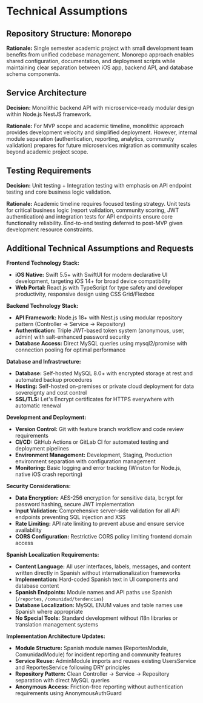 # Technical Assumptions

## Repository Structure: Monorepo

**Rationale:** Single semester academic project with small development team benefits from unified codebase management. Monorepo approach enables shared configuration, documentation, and deployment scripts while maintaining clear separation between iOS app, backend API, and database schema components.

## Service Architecture

**Decision:** Monolithic backend API with microservice-ready modular design within Node.js NestJS framework.

**Rationale:** For MVP scope and academic timeline, monolithic approach provides development velocity and simplified deployment. However, internal module separation (authentication, reporting, analytics, community validation) prepares for future microservices migration as community scales beyond academic project scope.

## Testing Requirements

**Decision:** Unit testing + Integration testing with emphasis on API endpoint testing and core business logic validation.

**Rationale:** Academic timeline requires focused testing strategy. Unit tests for critical business logic (report validation, community scoring, JWT authentication) and integration tests for API endpoints ensure core functionality reliability. End-to-end testing deferred to post-MVP given development resource constraints.

## Additional Technical Assumptions and Requests

**Frontend Technology Stack:**
- **iOS Native:** Swift 5.5+ with SwiftUI for modern declarative UI development, targeting iOS 14+ for broad device compatibility
- **Web Portal:** React.js with TypeScript for type safety and developer productivity, responsive design using CSS Grid/Flexbox

**Backend Technology Stack:**
- **API Framework:** Node.js 18+ with Nest.js using modular repository pattern (Controller → Service → Repository)
- **Authentication:** Triple JWT-based token system (anonymous, user, admin) with salt-enhanced password security
- **Database Access:** Direct MySQL queries using mysql2/promise with connection pooling for optimal performance

**Database and Infrastructure:**
- **Database:** Self-hosted MySQL 8.0+ with encrypted storage at rest and automated backup procedures
- **Hosting:** Self-hosted on-premises or private cloud deployment for data sovereignty and cost control
- **SSL/TLS:** Let's Encrypt certificates for HTTPS everywhere with automatic renewal

**Development and Deployment:**
- **Version Control:** Git with feature branch workflow and code review requirements
- **CI/CD:** GitHub Actions or GitLab CI for automated testing and deployment pipelines
- **Environment Management:** Development, Staging, Production environment separation with configuration management
- **Monitoring:** Basic logging and error tracking (Winston for Node.js, native iOS crash reporting)

**Security Considerations:**
- **Data Encryption:** AES-256 encryption for sensitive data, bcrypt for password hashing, secure JWT implementation
- **Input Validation:** Comprehensive server-side validation for all API endpoints preventing SQL injection and XSS
- **Rate Limiting:** API rate limiting to prevent abuse and ensure service availability
- **CORS Configuration:** Restrictive CORS policy limiting frontend domain access

**Spanish Localization Requirements:**
- **Content Language:** All user interfaces, labels, messages, and content written directly in Spanish without internationalization frameworks
- **Implementation:** Hard-coded Spanish text in UI components and database content
- **Spanish Endpoints:** Module names and API paths use Spanish (`/reportes`, `/comunidad/tendencias`)
- **Database Localization:** MySQL ENUM values and table names use Spanish where appropriate
- **No Special Tools:** Standard development without i18n libraries or translation management systems

**Implementation Architecture Updates:**
- **Module Structure:** Spanish module names (ReportesModule, ComunidadModule) for incident reporting and community features
- **Service Reuse:** AdminModule imports and reuses existing UsersService and ReportesService following DRY principles
- **Repository Pattern:** Clean Controller → Service → Repository separation with direct MySQL queries
- **Anonymous Access:** Friction-free reporting without authentication requirements using AnonymousAuthGuard
